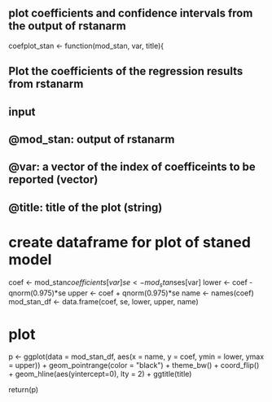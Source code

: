 ## plot coefficients and confidence intervals from the output of rstanarm


coefplot_stan <- function(mod_stan, var, title){
  ## Plot the coefficients of the regression results from rstanarm
  ## input
  ## @mod_stan: output of rstanarm
  ## @var: a vector of the index of coefficeints to be reported (vector)
  ## @title: title of the plot (string)

  # create dataframe for plot of staned model
  coef <- mod_stan$coefficients[var]
  se <- mod_stan$ses[var]
  lower <- coef - qnorm(0.975)*se
  upper <- coef + qnorm(0.975)*se
  name <- names(coef)
  mod_stan_df <- data.frame(coef, se, lower, upper, name)

  # plot
  p <- ggplot(data = mod_stan_df,
              aes(x = name, y = coef, ymin = lower, ymax = upper)) +
    geom_pointrange(color = "black") +
    theme_bw() +
    coord_flip() +
    geom_hline(aes(yintercept=0), lty = 2) +
    ggtitle(title)

  return(p)

## 
